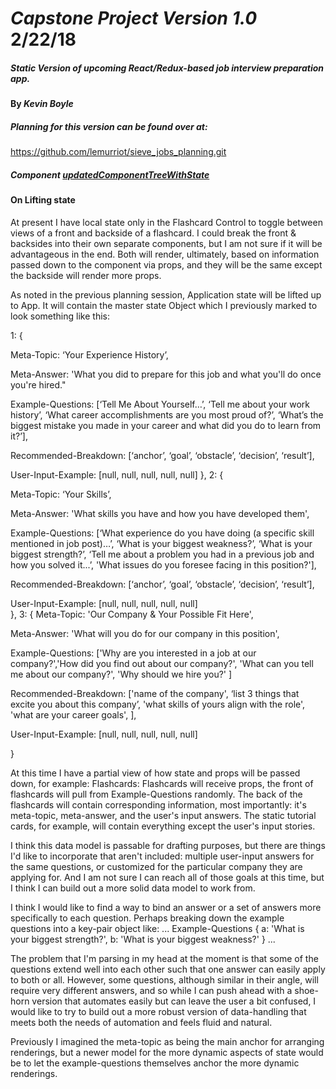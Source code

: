 # _Capstone Project Version 1.0_  2/22/18

##### Static Version of upcoming React/Redux-based job interview preparation app.

#### By _**Kevin Boyle**_

##### Planning for this version can be found over at:
https://github.com/lemurriot/sieve_jobs_planning.git

##### Component [updatedComponentTreeWithState](img/component_tree_state.png?raw=true)

#### On Lifting state
At present I have local state only in the Flashcard Control to toggle between views of a front and backside of a flashcard.  I could break the front & backsides into their own separate components, but I am not sure if it will be advantageous in the end. Both will render, ultimately, based on information passed down to the component via props, and they will be the same except the backside will render more props.

As noted in the previous planning session, Application state will be lifted up to App. It will contain the master state Object which I previously marked to look something like this:

1: {

  Meta-Topic:  ‘Your Experience History’,

  Meta-Answer: 'What you did to prepare for this job and what you'll do once you're hired."

  Example-Questions: [‘Tell Me About Yourself…’, ‘Tell me about your work history’, ‘What career accomplishments are you most proud of?’, ‘What’s the biggest mistake you made in your career and what did you do to learn from it?’],

  Recommended-Breakdown: [‘anchor’, ‘goal’, ‘obstacle’, ‘decision’, ‘result’],

  User-Input-Example: [null, null, null, null, null]
  },
2: {

  Meta-Topic:  ‘Your Skills’,

  Meta-Answer: 'What skills you have and how you have developed them',

  Example-Questions: [‘What experience do you have doing (a specific skill mentioned in job post)…’, ‘What is your biggest weakness?’, ‘What is your biggest strength?’, ‘Tell me about a problem you had in a previous job and how you solved it...’, 'What issues do you foresee facing in this position?'],

  Recommended-Breakdown: [‘anchor’, ‘goal’, ‘obstacle’, ‘decision’, ‘result’],

  User-Input-Example: [null, null, null, null, null]    
},
3: {
  Meta-Topic: 'Our Company & Your Possible Fit Here',

  Meta-Answer: 'What will you do for our company in this position',

  Example-Questions: ['Why are you interested in a job at our company?','How did you find out about our company?', 'What can you tell me about our company?', 'Why should we hire you?' ]

  Recommended-Breakdown: ['name of the company', ‘list 3 things that excite you about this company’, 'what skills of yours align with the role', 'what are your career goals', ],

  User-Input-Example: [null, null, null, null, null]

}

At this time I have a partial view of how state and props will be passed down, for example:
Flashcards: Flashcards will receive props, the front of flashcards will pull from Example-Questions randomly. The back of the flashcards will contain corresponding information, most importantly: it's meta-topic, meta-answer, and the user's input answers.  The static tutorial cards, for example, will contain everything except the user's input stories.

I think this data model is passable for drafting purposes, but there are things I'd like to incorporate that aren't included: multiple user-input answers for the same questions, or customized for the particular company they are applying for. And I am not sure I can reach all of those goals at this time, but I think I can build out a more solid data model to work from.

I think I would like to find a way to bind an answer or a set of answers more specifically to each question. Perhaps breaking down the example questions into a key-pair object like:
...
 Example-Questions {
   a: 'What is your biggest strength?',
   b: 'What is your biggest weakness?'
 }
 ...

 The problem that I'm parsing in my head at the moment is that some of the questions extend well into each other such that one answer can easily apply to both or all. However, some questions, although similar in their angle, will require very different answers, and so while I can push ahead with a shoe-horn version that automates easily but can leave the user a bit confused, I would like to try to build out a more robust version of data-handling that meets both the needs of automation and feels fluid and natural.

 Previously I imagined the meta-topic as being the main anchor for arranging renderings, but a newer model for the more dynamic aspects of state would be to let the example-questions themselves anchor the more dynamic renderings.
